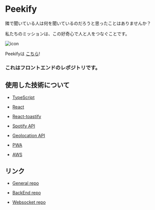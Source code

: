 # Peekify

隣で聞いている人は何を聞いているのだろうと思ったことはありませんか？

私たちのミッションは、この好奇心で人と人をつなぐことです。

![icon](./peekify.ico)

Peekifyは [こちら](https://master.d3koc4k87o35ht.amplifyapp.com/)!


### これはフロントエンドのレポジトリです。


## 使用した技術について

- [TypeScript](https://www.typescriptlang.org/ja/)

- [React](https://ja.reactjs.org/)

- [React-toastify](https://fkhadra.github.io/react-toastify/introduction)

- [Spotify API](https://developer.spotify.com/)

- [Geolocation API](https://developer.mozilla.org/ja/docs/Web/API/Geolocation_API)

- [PWA](https://web.dev/progressive-web-apps/)

- [AWS](https://aws.amazon.com/jp/amplify/)

## リンク
- [General repo](https://github.com/CC16-TeamExpresso/Main-App)

- [BackEnd repo](https://github.com/CC16-TeamExpresso/back)

- [Websocket repo](https://github.com/CC16-TeamExpresso/websocket)
